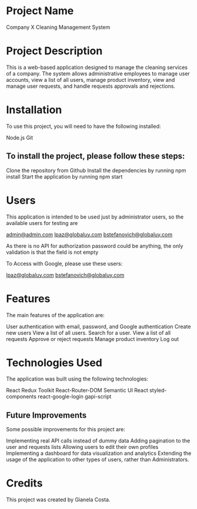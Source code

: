 # Project Name
Company X Cleaning Management System

# Project Description
This is a web-based application designed to manage the cleaning services of a company. 
The system allows administrative employees to manage user accounts, view a list of all users, manage product inventory, view and manage user requests, and handle requests approvals and rejections.

# Installation
To use this project, you will need to have the following installed:

Node.js
Git

## To install the project, please follow these steps:

Clone the repository from Github
Install the dependencies by running npm install
Start the application by running npm start

# Users

This application is intended to be used just by administrator users, so the available users for testing are

admin@admin.com
lpaz@globaluy.com
bstefanovich@globaluy.com

As there is no API for authorization password could be anything, the only validation is that the field is not empty

To Access with Google, please use these users:

lpaz@globaluy.com
bstefanovich@globaluy.com

# Features
The main features of the application are:

User authentication with email, password, and Google authentication
Create new users
View a list of all users.
Search for a user.
View a list of all requests
Approve or reject requests
Manage product inventory
Log out

# Technologies Used
The application was built using the following technologies:

React
Redux Toolkit
React-Router-DOM
Semantic UI React
styled-components
react-google-login
gapi-script

## Future Improvements
Some possible improvements for this project are:

Implementing real API calls instead of dummy data
Adding pagination to the user and requests lists
Allowing users to edit their own profiles
Implementing a dashboard for data visualization and analytics
Extending the usage of the application to other types of users, rather than Administrators.

# Credits
This project was created by Gianela Costa.
